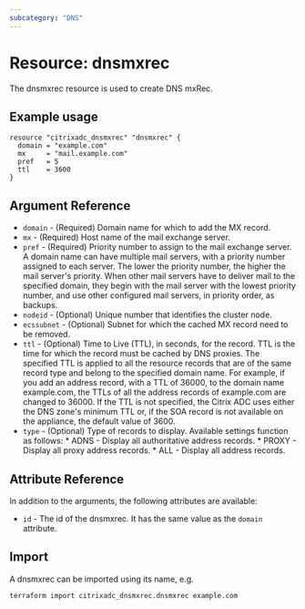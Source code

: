 ```yaml
---
subcategory: "DNS"
---
```


# Resource: dnsmxrec

The dnsmxrec resource is used to create DNS mxRec.


## Example usage

```hcl
resource "citrixadc_dnsmxrec" "dnsmxrec" {
  domain = "example.com"
  mx     = "mail.example.com"
  pref   = 5
  ttl    = 3600
}
```


## Argument Reference

* `domain` - (Required) Domain name for which to add the MX record.
* `mx` - (Required) Host name of the mail exchange server.
* `pref` - (Required) Priority number to assign to the mail exchange server. A domain name can have multiple mail servers, with a priority number assigned to each server. The lower the priority number, the higher the mail server's priority. When other mail servers have to deliver mail to the specified domain, they begin with the mail server with the lowest priority number, and use other configured mail servers, in priority order, as backups.
* `nodeid` - (Optional) Unique number that identifies the cluster node.
* `ecssubnet` - (Optional) Subnet for which the cached MX record need to be removed.
* `ttl` - (Optional) Time to Live (TTL), in seconds, for the record. TTL is the time for which the record must be cached by DNS proxies. The specified TTL is applied to all the resource records that are of the same record type and belong to the specified domain name. For example, if you add an address record, with a TTL of 36000, to the domain name example.com, the TTLs of all the address records of example.com are changed to 36000. If the TTL is not specified, the Citrix ADC uses either the DNS zone's minimum TTL or, if the SOA record is not available on the appliance, the default value of 3600.
* `type` - (Optional) Type of records to display. Available settings function as follows: * ADNS - Display all authoritative address records. * PROXY - Display all proxy address records. * ALL - Display all address records.


## Attribute Reference

In addition to the arguments, the following attributes are available:

* `id` - The id of the dnsmxrec. It has the same value as the `domain` attribute.


## Import

A dnsmxrec can be imported using its name, e.g.

```shell
terraform import citrixadc_dnsmxrec.dnsmxrec example.com
```
